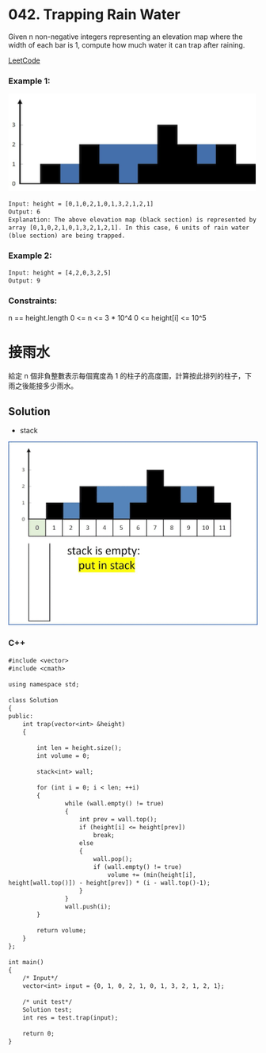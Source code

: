 # 042. Trapping Rain Water

Given n non-negative integers representing an elevation map where the width of each bar is 1, compute how much water it can trap after raining.

[LeetCode](https://leetcode.com/problems/trapping-rain-water)  

### Example 1:
<img src="img/042_q.png" width = "500"/>

```
Input: height = [0,1,0,2,1,0,1,3,2,1,2,1]
Output: 6
Explanation: The above elevation map (black section) is represented by array [0,1,0,2,1,0,1,3,2,1,2,1]. In this case, 6 units of rain water (blue section) are being trapped.
```

### Example 2:
```
Input: height = [4,2,0,3,2,5]
Output: 9
```

### Constraints:

n == height.length
0 <= n <= 3 * 10^4
0 <= height[i] <= 10^5

# 接雨水

給定 n 個非負整數表示每個寬度為 1 的柱子的高度圖，計算按此排列的柱子，下雨之後能接多少雨水。

## Solution
* stack

<img src="img/042.gif" width = "600"/>


### C++

```
#include <vector>
#include <cmath>

using namespace std;

class Solution
{
public:
    int trap(vector<int> &height)
    {

        int len = height.size();
        int volume = 0;

        stack<int> wall;

        for (int i = 0; i < len; ++i)
        {
                while (wall.empty() != true)
                {
                    int prev = wall.top();
                    if (height[i] <= height[prev])
                        break;                    
                    else
                    {
                        wall.pop();
                        if (wall.empty() != true)
                            volume += (min(height[i], height[wall.top()]) - height[prev]) * (i - wall.top()-1);
                    }
                }
                wall.push(i);
        }

        return volume;
    }
};

int main()
{
    /* Input*/
    vector<int> input = {0, 1, 0, 2, 1, 0, 1, 3, 2, 1, 2, 1};

    /* unit test*/
    Solution test;
    int res = test.trap(input);

    return 0;
}
```